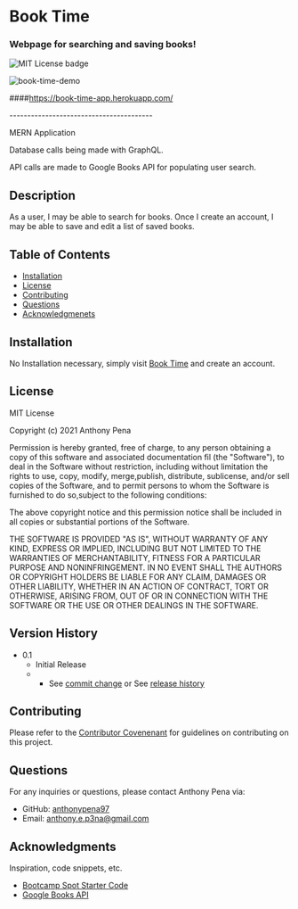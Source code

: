 # Book Time
### Webpage for searching and saving books!
![MIT License badge](https://img.shields.io/badge/license-MIT_License-green)


![book-time-demo](https://user-images.githubusercontent.com/79285555/135836738-85327699-88d9-45f5-acda-68f19e338f2a.gif)

####https://book-time-app.herokuapp.com/


<p> ---------------------------------------- </p>

MERN Application

Database calls being made with GraphQL.

API calls are made to Google Books API for populating user search.

## Description
As a user, I may be able to search for books. Once I create an account, I may be able to save and edit a list of saved books.

## Table of Contents
* [Installation](#installation)
* [License](#license)
* [Contributing](#contributing)
* [Questions](#questions)
* [Acknowledgmenets](#Acknowledgments)

## Installation
No Installation necessary, simply visit [Book Time](https://book-time-app.herokuapp.com/) and create an account.

## License
MIT License
    
Copyright (c) 2021 Anthony Pena

Permission is hereby granted, free of charge, to any person obtaining a copy of this software and associated documentation fil (the "Software"), to deal in the Software without restriction, including without limitation the rights to use, copy, modify, merge,publish, distribute, sublicense, and/or sell copies of the Software, and to permit persons to whom the Software is furnished to do so,subject to the following conditions:
            
The above copyright notice and this permission notice shall be included in all copies or substantial portions of the Software.
            
THE SOFTWARE IS PROVIDED "AS IS", WITHOUT WARRANTY OF ANY KIND, EXPRESS OR IMPLIED, INCLUDING BUT NOT LIMITED TO THE WARRANTIES OF MERCHANTABILITY, FITNESS FOR A PARTICULAR PURPOSE AND NONINFRINGEMENT. IN NO EVENT SHALL THE AUTHORS OR COPYRIGHT HOLDERS BE LIABLE FOR ANY CLAIM, DAMAGES OR OTHER LIABILITY, WHETHER IN AN ACTION OF CONTRACT, TORT OR OTHERWISE, ARISING FROM, OUT OF OR IN CONNECTION WITH THE SOFTWARE OR THE USE OR OTHER DEALINGS IN THE SOFTWARE.

## Version History
    
* 0.1
    * Initial Release
    * * See [commit change](https://github.com/anthonypena97/book-time/commits/main) or See [release history](https://github.com/anthonypena97/book-time/releases)

## Contributing
Please refer to the [Contributor Covenenant](https://www.contributor-covenant.org/) for guidelines on contributing on this project.

## Questions
For any inquiries or questions, please contact Anthony Pena via:
* GitHub: [anthonypena97](https://github.com/anthonypena97)
* Email: <anthony.e.p3na@gmail.com>

## Acknowledgments

Inspiration, code snippets, etc.
* [Bootcamp Spot Starter Code](https://github.com/coding-boot-camp/solid-broccoli)
* [Google Books API](https://developers.google.com/books)
